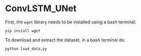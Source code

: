 # ConvLSTM_UNet

First, the `wget` library needs to be installed using a bash terminal:
```
pip install wget
```
To download and extract the dataset, in a bash terminal do:
```
python load_data.py
```